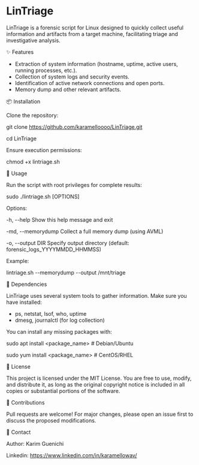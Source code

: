 # LinTriage
                                                                  
LinTriage is a forensic script for Linux designed to quickly collect useful information and artifacts from a target machine, facilitating triage and investigative analysis.

✨ Features

- Extraction of system information (hostname, uptime, active users, running processes, etc.).
- Collection of system logs and security events.
- Identification of active network connections and open ports.
- Memory dump and other relevant artifacts.

📦 Installation

Clone the repository:

git clone https://github.com/karamelloooo/LinTriage.git

cd LinTriage

Ensure execution permissions:

chmod +x lintriage.sh

🚀 Usage

Run the script with root privileges for complete results:

sudo ./lintriage.sh [OPTIONS]

Options:

  -h, --help         Show this help message and exit
  
  -md, --memorydump  Collect a full memory dump (using AVML)
  
  -o,  --output DIR  Specify output directory (default: forensic_logs_YYYYMMDD_HHMMSS)

Example:

  lintriage.sh --memorydump --output /mnt/triage

🔧 Dependencies

LinTriage uses several system tools to gather information. Make sure you have installed:

- ps, netstat, lsof, who, uptime
- dmesg, journalctl (for log collection)

You can install any missing packages with:

sudo apt install <package_name>  # Debian/Ubuntu

sudo yum install <package_name>  # CentOS/RHEL

📜 License

This project is licensed under the MIT License. You are free to use, modify, and distribute it, as long as the original copyright notice is included in all copies or substantial portions of the software.

🤝 Contributions

Pull requests are welcome! For major changes, please open an issue first to discuss the proposed modifications.

📧 Contact

Author: Karim Guenichi

Linkedin: https://www.linkedin.com/in/karamellowav/
